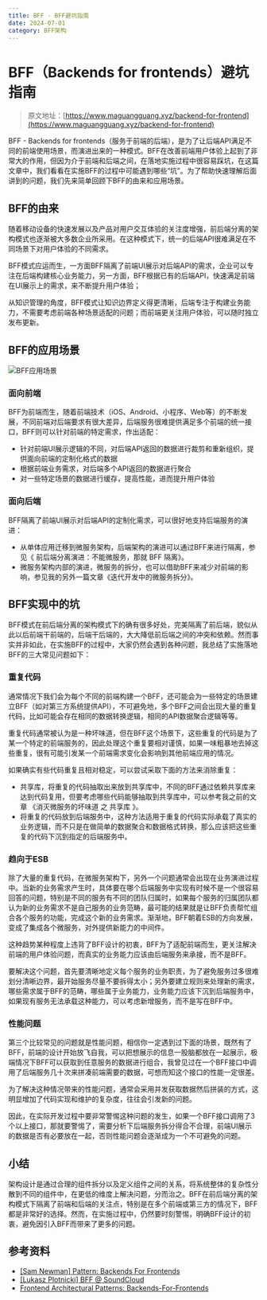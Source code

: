 ```yaml
---
title: BFF - BFF避坑指南
date: 2024-07-01
category: BFF架构
---
```


# BFF（Backends for frontends）避坑指南

> 原文地址：[https://www.maguangguang.xyz/backend-for-frontend](https://www.maguangguang.xyz/backend-for-frontend)

BFF - Backends for frontends（服务于前端的后端），是为了让后端API满足不同的前端使用场景，而演进出来的一种模式。BFF在改善前端用户体验上起到了非常大的作用，但因为介于前端和后端之间，在落地实施过程中很容易踩坑，在这篇文章中，我们看看在实施BFF的过程中可能遇到哪些“坑”。为了帮助快速理解后面讲到的问题，我们先来简单回顾下BFF的由来和应用场景。

## BFF的由来

随着移动设备的快速发展以及产品对用户交互体验的关注度增强，前后端分离的架构模式也逐渐被大多数企业所采用。在这种模式下，统一的后端API很难满足在不同场景下对用户体验的不同需求。

BFF模式应运而生，一方面BFF隔离了前端UI展示对后端API的需求，企业可以专注在后端构建核心业务能力，另一方面，BFF根据已有的后端API，快速满足前端在UI展示上的需求，来不断提升用户体验；

从知识管理的角度，BFF模式让知识边界定义得更清晰，后端专注于构建业务能力，不需要考虑前端各种场景适配的问题；而前端更关注用户体验，可以随时独立发布更新。

## BFF的应用场景

![BFF应用场景](https://i.typlog.com/maguangguang/8385903144_969381.png?x-oss-process=image/auto-orient,1/interlace,1/quality,q_90/resize,m_lfit,w_1600/format,webp)

### 面向前端

BFF为前端而生，随着前端技术（iOS、Android、小程序、Web等）的不断发展，不同前端对后端要求有很大差异，后端服务很难提供满足多个前端的统一接口，BFF则可以针对前端的特定需求，作出适配：

- 针对前端UI展示逻辑的不同，对后端API返回的数据进行裁剪和重新组织，提供面向前端的定制化格式的数据
- 根据前端业务需求，对后端多个API返回的数据进行聚合
- 对一些特定场景的数据进行缓存，提高性能，进而提升用户体验

### 面向后端

BFF隔离了前端UI展示对后端API的定制化需求，可以很好地支持后端服务的演进：

- 从单体应用迁移到微服务架构，后端架构的演进可以通过BFF来进行隔离，参见《 前后端分离演进：不能微服务，那就 BFF 隔离》。
- 微服务架构内部的演进，微服务的拆分，也可以借助BFF来减少对前端的影响，参见我的另外一篇文章《迭代开发中的微服务拆分》。

## BFF实现中的坑

BFF模式在前后端分离的架构模式下的确有很多好处，完美隔离了前后端，貌似从此以后前端干前端的，后端干后端的，大大降低前后端之间的冲突和依赖。然而事实并非如此，在实施BFF的过程中，大家仍然会遇到各种问题，我总结了实施落地BFF的三大常见问题如下：

### 重复代码

通常情况下我们会为每个不同的前端构建一个BFF，还可能会为一些特定的场景建立BFF（如对第三方系统提供API），不可避免地，多个BFF之间会出现大量的重复代码，比如可能会存在相同的数据转换逻辑，相同的API数据聚合逻辑等等。

重复代码通常被认为是一种坏味道，但在BFF这个场景下，这些重复的代码是为了某一个特定的前端服务的，因此处理这个重复要相对谨慎，如果一味粗暴地去掉这些重复，很有可能引发某一个前端需求变化会影响到其他前端应用的情况。

如果确实有些代码重复且相对稳定，可以尝试采取下面的方法来消除重复：

- 共享库，将重复的代码抽取出来放到共享库中，不同的BFF通过依赖共享库来达到代码复用，但要考虑哪些代码能够抽取到共享库中，可以参考我之前的文章 《消灭微服务的坏味道 之 共享库 》。
- 将重复的代码放到后端服务中，这种方法适用于重复的代码实际承载了真实的业务逻辑，而不只是在做简单的数据聚合和数据格式转换，那么应该把这些重复的代码下沉到指定的后端服务中。

### 趋向于ESB

除了大量的重复代码，在微服务架构下，另外一个问题通常会出现在业务演进过程中。当新的业务需求产生时，具体要在哪个后端服务中实现有时候不是一个很容易回答的问题，特别是不同的服务有不同的团队归属时，如果每个服务的归属团队都认为新的业务需求不是自己服务的业务范畴，最可能的结果就是让BFF负责帮忙组合各个服务的功能，完成这个新的业务需求。渐渐地，BFF朝着ESB的方向发展，变成了集成各个微服务，对外提供新能力的中间件。

这种趋势某种程度上违背了BFF设计的初衷，BFF为了适配前端而生，更关注解决前端的用户体验问题，而真实的业务能力应该由后端服务来承接，而不是BFF。

要解决这个问题，首先要清晰地定义每个服务的业务职责，为了避免服务过多很难划分清晰边界，最开始服务尽量不要拆得太小；另外要建立规则来处理新的需求，哪些需求属于BFF的范畴，哪些属于业务能力，业务能力应该下沉到后端服务中，如果现有服务无法承载这种能力，可以考虑新增服务，而不是写在BFF中。

### 性能问题

第三个比较常见的问题就是性能问题，相信你一定遇到过下面的场景，既然有了BFF，前端的设计开始放飞自我，可以把想展示的信息一股脑都放在一起展示，极端情况下BFF可以获取到任意服务的数据进行组合，我曾见过在一个BFF接口中调用了后端服务几十次来拼凑前端需要的数据，可想而知这个接口的性能一定很差。

为了解决这种情况带来的性能问题，通常会采用并发获取数据然后拼装的方式，这明显增加了代码实现和维护的复杂度，往往会引发新的问题。

因此，在实际开发过程中要非常警惕这种问题的发生，如果一个BFF接口调用了3个以上接口，那就要警惕了，需要分析下后端服务拆分得合不合理，前端UI展示的数据是否有必要放在一起，否则性能问题会逐渐成为一个不可避免的问题。

## 小结

架构设计是通过合理的组件拆分以及定义组件之间的关系，将系统整体的复杂性分散到不同的组件中，在更低的维度上解决问题，分而治之。BFF在前后端分离的架构模式下隔离了前端和后端的关注点，特别是在多个前端或第三方的情况下，BFF都是非常好的选择。然而，在实施过程中，仍然要时刻警惕，明确BFF设计的初衷，避免因引入BFF而带来了更多的问题。

## 参考资料

- [[Sam Newman] Pattern: Backends For Frontends](https://samnewman.io/patterns/architectural/bff)
- [[Lukasz Plotnicki] BFF @ SoundCloud](https://www.thoughtworks.com/insights/blog/bff-soundcloud)
- [Frontend Architectural Patterns: Backends-For-Frontends](https://medium.com/frontend-at-scale/frontend-architectural-patterns-backend-for-frontend-29679aba886c)
